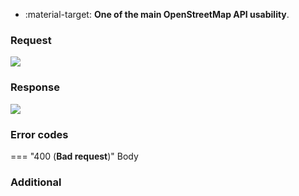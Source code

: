 <div class="grid cards" markdown>

- :material-target: **One of the main OpenStreetMap API usability**.

</div>

### Request

![](https://img.shields.io/badge/POST-blue)

### Response

![](https://img.shields.io/badge/Response-200%20OK-brightgreen)

### Error codes

=== "400 (**Bad request**)"
    Body

### Additional